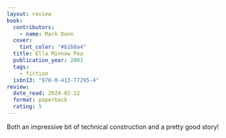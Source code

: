 ```yaml
---
layout: review
book:
  contributors:
    - name: Mark Dunn
  cover:
    tint_color: "#b1b0a4"
  title: Ella Minnow Pea
  publication_year: 2001
  tags:
    - fiction
  isbn13: "978-0-413-77295-4"
review:
  date_read: 2024-02-12
  format: paperback
  rating: 5
---
```

Both an impressive bit of technical construction and a pretty good story!